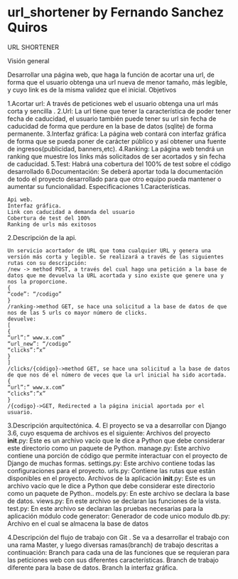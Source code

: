 # url_shortener by Fernando Sanchez Quiros


URL SHORTENER

Visión general

Desarrollar una página web, que haga la función de acortar una url, de forma que el usuario obtenga una url nueva de menor tamaño, más legible,  y cuyo link es de la misma validez que el inicial.
Objetivos

  1.Acortar url: A través de peticiones web el usuario obtenga una url más corta y sencilla .
  2.Url: La url tiene que tener la característica de poder tener fecha de caducidad, el usuario también puede tener su url sin fecha de caducidad de forma que perdure en la        base de datos (sqlite) de forma permanente. 
  3.Interfaz gráfica: La página web contará con interfaz gráfica de forma que se pueda poner de carácter público y así obtener una fuente de ingresos(publicidad, banners,etc).
  4.Ranking: La página web tendrá un ranking que muestre los links más solicitados de ser acortados y sin fecha de caducidad.
  5.Test: Habrá una cobertura del 100% de test sobre el código desarrollado 
  6.Documentación: Se deberá aportar toda la documentación de todo el proyecto desarrollado para que otro equipo pueda mantener o  aumentar su funcionalidad.
Especificaciones
  1.Características.

    Api web.
    Interfaz gráfica.
    Link con caducidad a demanda del usuario
    Cobertura de test del 100%
    Ranking de urls más exitosos

  2.Descripción de la api.
  
    Un servicio acortador de URL que toma cualquier URL y genera una versión más corta y legible. Se realizará a través de las siguientes rutas con su descripción:
    /new -> method POST, a través del cual hago una petición a la base de datos que me devuelva la URL acortada y sino existe que genere una y nos la proporcione.
    {
    “code”: “/codigo”
    }
    /ranking->method GET, se hace una solicitud a la base de datos de que nos de las 5 urls co mayor número de clicks.
    devuelve:
    [
    {
    “url”:” www.x.com”
    “url_new”: “/codigo”
    “clicks”:”x”
    }
    ]
    /clicks/{código}->method GET, se hace una solicitud a la base de datos de que nos dé el número de veces que la url inicial ha sido acortada.
    {
    “url”:” www.x.com”
    “clicks”:”x”
    }
    /{codigo}->GET, Redirected a la página inicial aportada por el usuario.





  3.Descripción arquitectónica.
  4.
    El proyecto se va a desarrollar con Django 3.6, cuyo esquema de archivos es el siguiente:
    Archivos del proyecto
    __init__.py: Este es un archivo vacío que le dice a Python que debe considerar este directorio como un paquete de Python.
    manage.py: Este archivo contiene una porción de código que permite interactuar con el proyecto de Django de muchas formas. 
    settings.py: Este archivo contiene todas las configuraciones para el proyecto.
    urls.py: Contiene las rutas que están disponibles en el proyecto.
    Archivos de la aplicación
    __init__.py: Este es un archivo vacío que le dice a Python que debe considerar este directorio como un paquete de Python..
    models.py: En este archivo se declara la base de datos.
    views.py: En este archivo se declaran las funciones de la vista.
    test.py: En este archivo se declaran las pruebas necesarias para la aplicación
    módulo code generator: Generador de code unico
    modulo db.py: Archivo en el cual se almacena la base de datos





  4.Descripción del flujo de trabajo con Git .
    Se va a desarrollar el trabajo con una rama Master, y luego diversas ramas(branch) de trabajo descritas a continuación:
    Branch para cada una de las funciones que se requieran para las peticiones web con sus diferentes características.
    Branch de trabajo diferente para la base de datos.
    Branch la interfaz gráfica.



